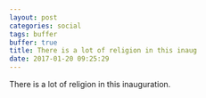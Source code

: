 ```yaml
---
layout: post
categories: social
tags: buffer
buffer: true
title: There is a lot of religion in this inaug
date: 2017-01-20 09:25:29
---
```

There is a lot of religion in this inauguration.

